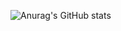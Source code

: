 ![Anurag's GitHub stats](https://github-readme-stats.vercel.app/api?username=spartaseosu@gmail.com&show_icons=true&theme=radical)
